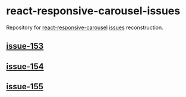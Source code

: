 # react-responsive-carousel-issues
Repository for [react-responsive-carousel](https://github.com/leandrowd/react-responsive-carousel) [issues](https://github.com/leandrowd/react-responsive-carousel/issues) reconstruction.

## [issue-153](./issue-153)

## [issue-154](./issue-154)

## [issue-155](./issue-155)